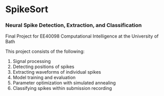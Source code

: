 # SpikeSort
###  Neural Spike Detection, Extraction, and Classification

Final Project for EE40098 Computational Intelligence at the University of Bath

This project consists of the following:

1. Signal processing
2. Detecting positions of spikes
3. Extracting waveforms of individual spikes
4. Model training and evaluation 
5. Parameter optimization with simulated annealing
6. Classifying spikes within submission recording
